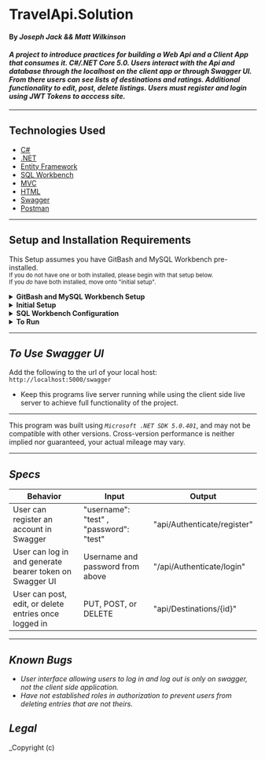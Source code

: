 # TravelApi.Solution

#### By _**Joseph Jack** && **Matt Wilkinson**_  

#### _A project to introduce practices for building a Web Api and a Client App that consumes it. C#/.NET Core 5.0. Users interact with the Api and database through the localhost on the client app or through Swagger UI. From there users can see lists of destinations and ratings. Additional functionality to edit, post, delete listings. Users must register and login using JWT Tokens to acccess site._

---


## Technologies Used

* [C#](https://en.wikipedia.org/wiki/C_Sharp_(programming_language))
* [.NET](https://dotnet.microsoft.com/en-us/)
* [Entity Framework](https://docs.microsoft.com/en-us/ef/)
* [SQL Workbench](https://www.mysql.com/products/workbench/)
* [MVC](https://developer.mozilla.org/en-US/docs/Glossary/MVC)
* [HTML](https://en.wikipedia.org/wiki/HTML)
* [Swagger](https://swagger.io/)
* [Postman](https://learning.postman.com/docs/getting-started/introduction/)


---
## Setup and Installation Requirements
This Setup assumes you have GitBash and MySQL Workbench pre-installed. 
<br><small>If you do not have one or both installed, please begin with that setup below. 
<br>If you _do_ have both installed, move onto "initial setup".</small>

<details>
<summary><strong>GitBash and MySQL Workbench Setup</strong></summary>
<ol>
<li>https://git-scm.com/download/  
<li>Download Git and follow the setup wizard. 
<li>https://dev.mysql.com/downloads/workbench/     
<li>Download MySQL Workbench
<li>Follow the setup wizard & create a localhost server on port 3306.
<li>Keep track of your username and password, this will be used in the connection steps of "**SQL Workbench Configuration**"  
</details>
<details>
<summary><strong>Initial Setup</strong></summary>
<ol>
<li>Copy the git repository url: https://github.com/Josephwjack/TravelApi.Solution
<li>Open a terminal and navigate to your Desktop with <strong>cd</strong> command
<li>Run,   
<strong>$ git clone https://github.com/Josephwjack/TravelApi.Solution</strong>
<li>In the terminal, navigate into the root directory of the cloned project folder "TravelApi.Solution".
<li>Navigate to the projects root directory, "TravelApi".
<li>Move onto "SQL Workbench Configuration" instructions below to build the necessary database.
<br>
</details>

<details>
<summary><strong>SQL Workbench Configuration</strong></summary>
<ol>
<li>Create an appsetting.json file in the "TravelApi" directory  
   <pre>TravelApi.Solution
   └── TravelApi
    └── appsetting.json</pre>
<li> Insert the following code: <br>

<pre>{
  "AppSettings": {
    "Secret": "[YOUR-TOKEN-HERE]"
    },
  "ConnectionStrings": {
    "DefaultConnection": "Server=localhost;Port=3306;database=travel_api;uid=[YOUR-USERNAME-HERE];pwd=[YOUR-PASSWORD-HERE];"
  }
}</pre>
<small>*Note: you must include your password in the code block section labeled "YOUR-PASSWORD-HERE".</small><br>
<small>**Note: you must include your username in the code block section labeled "YOUR-USERNAME-HERE".</small><br>
<small>***Note: if you plan to push this cloned project to a public-facing repository, remember to add the appsettings.json file to your .gitignore before doing so.</small>

<li>In root directory of project folder "TravelApi", run  
<strong>$ dotnet ef migrations add restoreDatabase</strong>
<li>Then run <strong>$ dotnet ef database update</strong>

<ol> 
  <li>Open SQL Workbench.
  <li>Navigate to "travel_api" schema.
  <li>Click the drop down, select "Tables" drop down.
  <li>Verify the tables, you should see <strong>destinations</strong> and <strong>user</strong>
  
</details>

<details>
<summary><strong>To Run</strong></summary>
Navigate to:  
   <pre>TravelApi.Solution
   └── <strong>TravelApi</strong></pre>

Run ```$ dotnet restore``` in the terminal.<br>
Run ```$ dotnet run``` in the terminal.
</details>
<hr/>

## _To Use Swagger UI_
Add the following to the url of your local host:
`` http://localhost:5000/swagger``
* Keep this programs live server running while using the client side live server to achieve full functionality of the project.
<hr/>

This program was built using *`Microsoft .NET SDK 5.0.401`*, and may not be compatible with other versions. Cross-version performance is neither implied nor guaranteed, your actual mileage may vary.

---

## _Specs_

|Behavior|Input|Output|
|-----|-----|-----|
|User can register an account in Swagger|"username": "test" , "password":  "test"|"api/Authenticate/register"|
|User can log in and generate bearer token on Swagger UI|Username and password from above|"/api/Authenticate/login"|
|User can post, edit, or delete entries once logged in|PUT, POST, or DELETE|"api/Destinations/{id}"|



---
## _Known Bugs_

* _User interface allowing users to log in and log out is only on swagger, not the client side application._
* _Have not established roles in authorization to prevent users from deleting entries that are not theirs._

## _Legal_

_Copyright (c) 